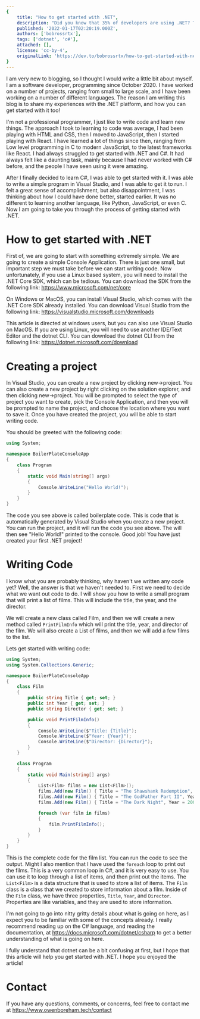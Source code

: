```yaml
---
{
    title: "How to get started with .NET",
    description: "Did you know that 35% of developers are using .NET? This is a great article to read to get started with .NET.",
    published: '2022-01-17T02:20:19.000Z',
    authors: ['bobrossrtx'],
    tags: ['dotnet', 'c#'],
    attached: [],
    license: 'cc-by-4',
    originalLink: 'https://dev.to/bobrossrtx/how-to-get-started-with-net-50bh'
}
---
```


I am very new to blogging, so I thought I would write a little bit about myself. I am a software developer, programming since October 2020.
I have worked on a number of projects, ranging from small to large scale, and I have been working on a number of different languages.
The reason I am writing this blog is to share my experiences with the .NET platform, and how you can get started with it too!

I'm not a professional programmer, I just like to write code and learn new things. The approach I took to learning to code was average,
I had been playing with HTML and CSS, then I moved to JavaScript, then I started playing with React. I have learned a lot of things since then,
ranging from Low level programming in C to modern JavaScript, to the latest frameworks like React. I had always struggled to get started with .NET and
C#. It had always felt like a daunting task, mainly because I had never worked with C# before, and the people I have seen using it were amazing.

After I finally decided to learn C#, I was able to get started with it. I was able to write a simple program in Visual Studio, and I was able to
get it to run. I felt a great sense of accomplishment, but also disappointment, I was thinking about how I could have done better, started earlier.
It was no different to learning another language, like Python, JavaScript, or even C. Now I am going to take you through the process of getting started with
.NET.

# How to get started with .NET

First of, we are going to start with something extremely simple. We are going to create a simple Console Application. There is just one small, but important
step we must take before we can start writing code. Now unfortunately, if you use a Linux based system, you will need to install the .NET Core SDK, which can
be tedious. You can download the SDK from the following link: https://www.microsoft.com/net/core

On Windows or MacOS, you can install Visual Studio, which comes with the .NET Core SDK already installed. You can download Visual Studio from the following
link: https://visualstudio.microsoft.com/downloads

This article is directed at windows users, but you can also use Visual Studio on MacOS. If you are using Linux, you will need to use another IDE/Text Editor
and the dotnet CLI. You can download the dotnet CLI from the following link: https://dotnet.microsoft.com/download

# Creating a project

In Visual Studio, you can create a new project by clicking new->project. You can also create a new project by right clicking on the solution explorer, and
then clicking new->project. You will be prompted to select the type of project you want to create, pick the Console Application, and then you will be prompted
to name the project, and choose the location where you want to save it. Once you have created the project, you will be able to start writing code.

You should be greeted with the following code:
```cs
using System;

namespace BoilerPlateConsoleApp
{
    class Program
    {
        static void Main(string[] args)
        {
            Console.WriteLine("Hello World!");
        }
    }
}
```

The code you see above is called boilerplate code. This is code that is automatically generated by Visual Studio when you create a new project. You can
run the project, and it will run the code you see above. The will then see "Hello World!" printed to the console. Good job! You have just created your
first .NET project!

# Writing Code

I know what you are probably thinking, why haven't we written any code yet? Well, the answer is that we haven't needed to. First we need to decide what
we want out code to do. I will show you how to write a small program that will print a list of films. This will include the title, the year, and the director.

We will create a new class called Film, and then we will create a new method called `PrintFilmInfo` which will print the title, year, and director of the film.
We will also create a List of films, and then we will add a few films to the list.

Lets get started with writing code:
```cs
using System;
using System.Collections.Generic;

namespace BoilerPlateConsoleApp
{
    class Film
    {
        public string Title { get; set; }
        public int Year { get; set; }
        public string Director { get; set; }

        public void PrintFilmInfo()
        {
            Console.WriteLine($"Title: {Title}");
            Console.WriteLine($"Year: {Year}");
            Console.WriteLine($"Director: {Director}");
        }
    }

    class Program
    {
        static void Main(string[] args)
        {
            List<Film> films = new List<Film>();
            films.Add(new Film() { Title = "The Shawshank Redemption", Year = 1994, Director = "Frank Darabont" });
            films.Add(new Film() { Title = "The GodFather Part II", Year = 1974, Director = "Francis Ford Coppola" });
            films.Add(new Film() { Title = "The Dark Night", Year = 2008, Director = "Christopher Nolan" });

            foreach (var film in films)
            {
                film.PrintFilmInfo();
            }
        }
    }
}
```

This is the complete code for the film list. You can run the code to see the output. Might I also mention that I have used the `foreach` loop to print out
the films. This is a very common loop in C#, and it is very easy to use. You can use it to loop through a list of items, and then print out the items.
The `List<Film>` is a data structure that is used to store a list of items. The `Film` class is a class that we created to store information about a film.
Inside of the `Film` class, we have three properties, `Title`, `Year`, and `Director`. Properties are like variables, and they are used to store information.

I'm not going to go into nitty gritty details about what is going on here, as I expect you to be familiar with some of the concepts already. I really recommend
reading up on the C# language, and reading the documentation, at https://docs.microsoft.com/dotnet/csharp to get a better understanding of what is going on here.

I fully understand that dotnet can be a bit confusing at first, but I hope that this article will help you get started with .NET. I hope you enjoyed the article!

# Contact

If you have any questions, comments, or concerns, feel free to contact me at https://www.owenboreham.tech/contact
